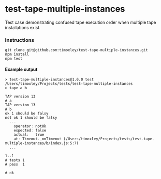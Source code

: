 # test-tape-multiple-instances

Test case demonstrating confused tape execution order when multiple tape
installations exist.

### Instructions
```
git clone git@github.com:timoxley/test-tape-multiple-instances.git
npm install
npm test
```

#### Example output
```
> test-tape-multiple-instances@1.0.0 test /Users/timoxley/Projects/tests/test-tape-multiple-instances
> tape a b

TAP version 13
# a
TAP version 13
# b
ok 1 should be falsy
not ok 1 should be falsy
  ---
    operator: notOk
    expected: false
    actual:   true
    at: Timeout._onTimeout (/Users/timoxley/Projects/tests/test-tape-multiple-instances/b/index.js:5:7)
  ...

1..1
# tests 1
# pass  1

# ok
```
